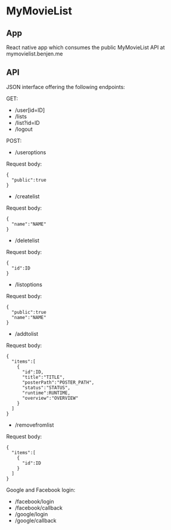 # MyMovieList

## App

React native app which consumes the public MyMovieList API at mymovielist.benjen.me

## API

JSON interface offering the following endpoints:

GET:
- /user[id=ID]
- /lists
- /list?id=ID
- /logout

POST:
- /useroptions

Request body:
```
{
  "public":true
}
```
- /createlist

Request body:
```
{
  "name":"NAME"
}
```
- /deletelist

Request body:
```
{
  "id":ID
}
```
- /listoptions

Request body:
```
{
  "public":true
  "name":"NAME"
}
```
- /addtolist

Request body:
```
{
  "items":[
    {
      "id":ID,
      "title":"TITLE",
      "posterPath":"POSTER_PATH",
      "status":"STATUS",
      "runtime":RUNTIME,
      "overview":"OVERVIEW"
    }
  ]
}
```
- /removefromlist

Request body:
```
{
  "items":[
    {
      "id":ID
    }
  ]
}
```

Google and Facebook login:
- /facebook/login
- /facebook/callback
- /google/login
- /google/callback
